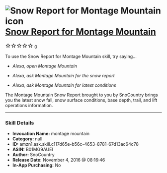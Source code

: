 # &nbsp;<img src="skill_icon" alt="Snow Report for Montage Mountain icon" width="36"> [Snow Report for Montage Mountain](http://alexa.amazon.com/#skills/amzn1.ask.skill.c117d65e-b56c-4653-8781-67d13ac64c78)
![0 stars](../../images/ic_star_border_black_18dp_1x.png)![0 stars](../../images/ic_star_border_black_18dp_1x.png)![0 stars](../../images/ic_star_border_black_18dp_1x.png)![0 stars](../../images/ic_star_border_black_18dp_1x.png)![0 stars](../../images/ic_star_border_black_18dp_1x.png) 0

To use the Snow Report for Montage Mountain skill, try saying...

* *Alexa, open Montage Mountain*

* *Alexa, ask Montage Mountain for the snow report*

* *Alexa, ask Montage Mountain for latest conditions*

The Montage Mountain Snow Report brought to you by SnoCountry brings you the latest snow fall, snow surface conditions,  base depth, trail, and lift operations information.

***

### Skill Details

* **Invocation Name:** montage mountain
* **Category:** null
* **ID:** amzn1.ask.skill.c117d65e-b56c-4653-8781-67d13ac64c78
* **ASIN:** B01MG9AUEI
* **Author:** SnoCountry
* **Release Date:** November 4, 2016 @ 08:16:46
* **In-App Purchasing:** No
